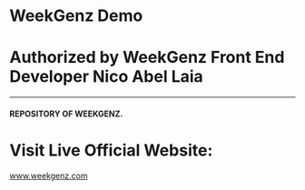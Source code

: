 # WeekGenz Demo 
# Authorized by WeekGenz Front End Developer Nico Abel Laia
------------
#### REPOSITORY OF WEEKGENZ.
# Visit Live Official Website:
www.weekgenz.com
